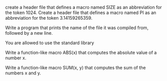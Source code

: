 create a header file that defines a macro named SIZE as an abbreviation for the token 1024.
Create a header file that defines a macro named PI as an abbreviation for the token 3.14159265359.

Write a program that prints the name of the file it was compiled from, followed by a new line.



You are allowed to use the standard library


Write a function-like macro ABS(x) that computes the absolute value of a number x.


Write a function-like macro SUM(x, y) that computes the sum of the numbers x and y.

